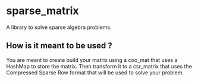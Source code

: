 # sparse_matrix
A library to solve sparse algebra problems.

## How is it meant to be used ?

You are meant to create build your matrix using a coo_mat that uses a HashMap to store the matrix. Then transform it to a csr_matrix that uses the Compressed Sparse Row format that will be used to solve your problem.
